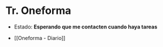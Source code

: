 # Tr. Oneforma

- Estado: **Esperando que me contacten cuando haya tareas**

- [[Oneforma - Diario]]